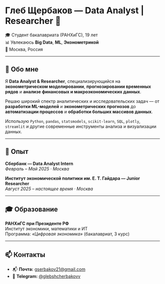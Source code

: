# Глеб Щербаков — **Data Analyst | Researcher** 👋  

🎓 Студент бакалавриата (РАНХиГС), 19 лет  
📊 Увлекаюсь **Big Data**, **ML**, **Эконометрикой**  
📍 Москва, Россия  

---

## 🧭 Обо мне  

Я **Data Analyst & Researcher**, специализирующийся на **эконометрическом моделировании**, **прогнозировании временных рядов** и **анализе финансовых и макроэкономических данных**.  

Решаю широкий спектр аналитических и исследовательских задач — от **разработки ML-моделей** и **эконометрических прогнозов** до **автоматизации процессов** и **обработки больших массивов данных**.  

Использую `Python`, `pandas`, `statsmodels`, `scikit-learn`, `SQL`, `plotly`, `streamlit`  и другие современные инструменты анализа и визуализации данных.  

---

## 💼 Опыт  

**Сбербанк — Data Analyst Intern**  
_Февраль – Май 2025 · Москва_  

**Институт экономической политики им. Е. Т. Гайдара — Junior Researcher**  
_Август 2025 – настоящее время · Москва_  

---

## 🎓 Образование  

**РАНХиГС при Президенте РФ**  
Институт экономики, математики и ИТ  
Программа: _«Цифровая экономика»_ (бакалавриат, 3 курс)  

---

## 📫 Контакты  

- 📬 **Почта:** [gserbakov21@gmail.com](mailto:gserbakov21@gmail.com)  
- 💬 **Telegram:** [@glebshcherbakovv](https://t.me/glebshcherbakovv)  
